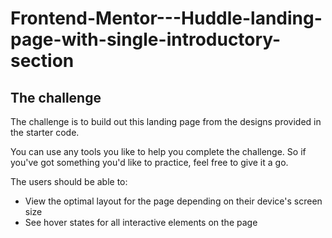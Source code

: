 # Frontend-Mentor---Huddle-landing-page-with-single-introductory-section

## The challenge

The challenge is to build out this landing page from the designs provided in the starter code.

You can use any tools you like to help you complete the challenge. So if you've got something you'd like to practice, feel free to give it a go.

The users should be able to: 

- View the optimal layout for the page depending on their device's screen size
- See hover states for all interactive elements on the page

